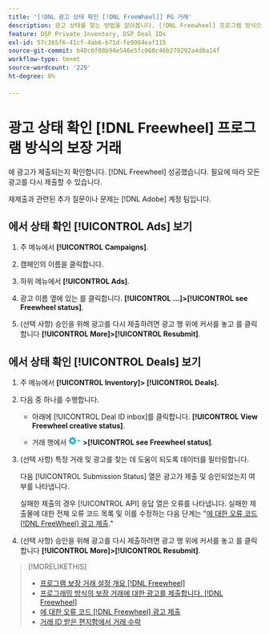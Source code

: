 ```yaml
---
title: '[!DNL 광고 상태 확인 [!DNL FreeWheel]] PG 거래'
description: 광고 상태를 찾는 방법을 알아봅니다. [!DNL Freewheel] 프로그램 방식으로 보장되는 거래.
feature: DSP Private Inventory, DSP Deal IDs
exl-id: 57c365f6-41cf-4ab6-b71d-fe9984eaf115
source-git-commit: b40c6f08b94e546e5fc068c46b279292a4d8a14f
workflow-type: tm+mt
source-wordcount: '229'
ht-degree: 0%

---
```


# 광고 상태 확인 [!DNL Freewheel] 프로그램 방식의 보장 거래

에 광고가 제출되는지 확인합니다. [!DNL Freewheel] 성공했습니다. 필요에 따라 모든 광고를 다시 제출할 수 있습니다.

재제출과 관련된 추가 질문이나 문제는 [!DNL Adobe] 계정 팀입니다.

## 에서 상태 확인 [!UICONTROL Ads] 보기

1. 주 메뉴에서 **[!UICONTROL Campaigns]**.

1. 캠페인의 이름을 클릭합니다.

1. 하위 메뉴에서 **[!UICONTROL Ads]**.

1. 광고 이름 옆에 있는 를 클릭합니다.  **[!UICONTROL ...]>[!UICONTROL see Freewheel status]**.

1. (선택 사항) 승인을 위해 광고를 다시 제출하려면 광고 행 위에 커서를 놓고 를 클릭합니다 **[!UICONTROL More]>[!UICONTROL Resubmit]**.

## 에서 상태 확인 [!UICONTROL Deals] 보기

1. 주 메뉴에서 **[!UICONTROL Inventory]> [!UICONTROL Deals].**

1. 다음 중 하나를 수행합니다.

   * 아래에 [!UICONTROL Deal ID inbox]를 클릭합니다. **[!UICONTROL View Freewheel creative status]**.

   * 거래 행에서 ![옵션 메뉴](/help/dsp/assets/options-menu.png) **>[!UICONTROL see Freewheel status]**.

1. (선택 사항) 특정 거래 및 광고를 찾는 데 도움이 되도록 데이터를 필터링합니다.

   다음 [!UICONTROL Submission Status] 열은 광고가 제출 및 승인되었는지 여부를 나타냅니다.

   실패한 제출의 경우 [!UICONTROL API] 응답 열은 오류를 나타냅니다. 실패한 제출물에 대한 전체 오류 코드 목록 및 이를 수정하는 다음 단계는 &quot;[에 대한 오류 코드 [!DNL FreeWheel] 광고 제출](freewheel-error-codes.md).&quot;

1. (선택 사항) 승인을 위해 광고를 다시 제출하려면 광고 행 위에 커서를 놓고 를 클릭합니다 **[!UICONTROL More]>[!UICONTROL Resubmit]**.

>[!MORELIKETHIS]
>
>* [프로그램 보장 거래 설정 개요 [!DNL Freewheel]](freewheel-overview.md)
>* [프로그래밍 방식의 보장 거래에 대한 광고를 제출합니다. [!DNL Freewheel]](freewheel-submit.md)
>* [에 대한 오류 코드 [!DNL Freewheel] 광고 제출](freewheel-error-codes.md)
>* [거래 ID 받은 편지함에서 거래 수락](deal-id-inbox-accept.md)

